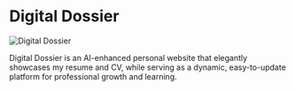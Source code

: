 # Digital Dossier
![Digital Dossier](https://github.com/user-attachments/assets/fda155dd-24ab-43d2-950e-8cb69a1c41be)

Digital Dossier is an AI-enhanced personal website that elegantly showcases my resume and CV, while serving as a dynamic, easy-to-update platform for professional growth and learning.
